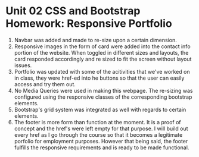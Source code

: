 # Unit 02 CSS and Bootstrap Homework: Responsive Portfolio

1) Navbar was added and made to re-size upon a certain dimension.
2) Responsive images in the form of card were added into the contact info portion of the website. When toggled in different sizes and layouts, the card responded accordingly and re sized to fit the screen without layout issues. 
3) Portfolio was updated with some of the acitivities that we've worked on in class, they were href-ed into he buttons so that the user can easily access and try them out.
4) No Media Queries were used in making this webpage. The re-sizing was configured using the responsive classes of the corresponding bootstrap elements. 
5) Bootstrap's grid system was integrated as well with regards to certain elements.
6) The footer is more form than function at the moment. It is a proof of concept and the href's were left empty for that purpose. I will build out every href as I go through the course so that it becomes a legitimate porfolio for employment purposes. However that being said, the footer fulfills the responsive requirements and is ready to be made functional.